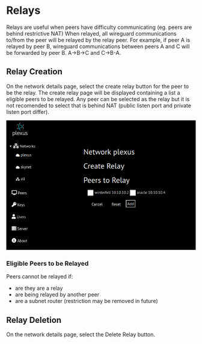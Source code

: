 # Relays
Relays are useful when peers have difficulty communicating (eg. peers are behind restrictive NAT)
When relayed, all wireguard communications to/from the peer will be relayed by the relay peer.
For example, if peer A is relayed by peer B,  wireguard communications between peers A and C will be forwarded by peer B. A->B->C and C->B-A.
## Relay Creation
On the network details page, select the create relay button for the peer to be the relay. The create relay page will be displayed containing a list a eligible peers to be relayed. 
Any peer can be selected as the relay but it is not recomended to select that is behind NAT (public listen port and private listen port differ).

![create relay](screenshots/create_relay.png)
### Eligible Peers to be Relayed
Peers cannot be relayed if:
* are they are a relay
* are being relayed by another peer
* are a subnet router  (restriction may be removed in future)
## Relay Deletion
On the network details page, select the Delete Relay button. 